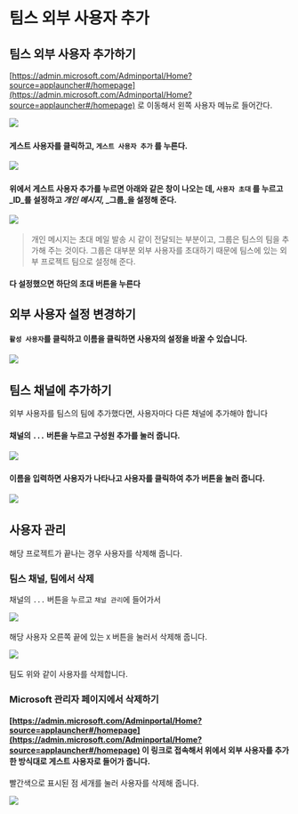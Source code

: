 # 팀스 외부 사용자 추가

## 팀스 외부 사용자 추가하기

[https://admin.microsoft.com/Adminportal/Home?source=applauncher#/homepage](https://admin.microsoft.com/Adminportal/Home?source=applauncher#/homepage)  로 이동해서 왼쪽 사용자 메뉴로 들어간다.

![](<.gitbook/assets/스크린샷 2021-08-05 오전 10.18.22.png>)





#### 게스트 사용자를 클릭하고, `게스트 사용자 추가` 를 누른다.&#x20;

![](<.gitbook/assets/스크린샷 2021-08-05 오전 8.38.55.png>)





#### 위에서 게스트 사용자 추가를 누르면 아래와 같은 창이 나오는 데, `사용자 초대` 를 누르고 _ID_를 설정하고 _개인 메시지_, _그룹_을 설정해 준다.

![](<.gitbook/assets/스크린샷 2021-08-05 오전 8.25.37.png>)

> 개인 메시지는 초대 메일 발송 시 같이 전달되는 부분이고, 그룹은 팀스의 팀을 추가해 주는 것이다. 그룹은 대부분 외부 사용자를 초대하기 때문에 팀스에 있는 외부 프로젝트 팀으로 설정해 준다.

#### 다 설정했으면 하단의 초대 버튼을 누른다







## 외부 사용자 설정 변경하기



#### &#x20;`활성 사용자`를 클릭하고  이름을 클릭하면 사용자의 설정을 바꿀 수 있습니다.

![](<.gitbook/assets/스크린샷 2021-08-05 오전 8.39.02 2.png>)







## 팀스 채널에 추가하기



외부 사용자를 팀스의 팀에 추가했다면, 사용자마다 다른 채널에 추가해야 합니다

#### 채널의 `...` 버튼을 누르고 구성원 추가를 눌러 줍니다.

![](<.gitbook/assets/스크린샷 2021-08-05 오전 8.38.36.png>)



#### 이름을 입력하면 사용자가 나타나고 사용자를 클릭하여 추가 버튼을 눌러 줍니다.

![](<.gitbook/assets/스크린샷 2021-08-05 오전 10.54.42.png>)







## 사용자 관리



해당 프로젝트가 끝나는 경우 사용자를 삭제해 줍니다.

### 팀스 채널, 팀에서 삭제

채널의 `...` 버튼을 누르고 `채널 관리`에 들어가서&#x20;

![](<.gitbook/assets/스크린샷 2021-08-05 오전 8.38.36.png>)

해당 사용자 오른쪽 끝에 있는 `X` 버튼을 눌러서 삭제해 줍니다.

![](<.gitbook/assets/스크린샷 2021-08-05 오전 11.01.50.png>)

팀도 위와 같이 사용자를 삭제합니다.





### Microsoft 관리자 페이지에서 삭제하기

#### [https://admin.microsoft.com/Adminportal/Home?source=applauncher#/homepage](https://admin.microsoft.com/Adminportal/Home?source=applauncher#/homepage) 이 링크로 접속해서 위에서 외부 사용자를 추가한 방식대로 게스트 사용자로 들어가 줍니다.



빨간색으로 표시된 점 세개를 눌러 사용자를 삭제해 줍니다.

![](<.gitbook/assets/스크린샷 2021-08-05 오전 11.09.42.png>)





